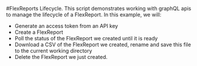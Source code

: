 #FlexReports Lifecycle.
This script demonstrates working with graphQL apis to manage the lifecycle of a FlexReport. In this example, we will:
- Generate an access token from an API key
- Create a FlexReport
- Poll the status of the FlexReport we created until it is ready
- Download a CSV of the FlexReport we created, rename and save this file to the current working directory
- Delete the FlexReport we just created.
